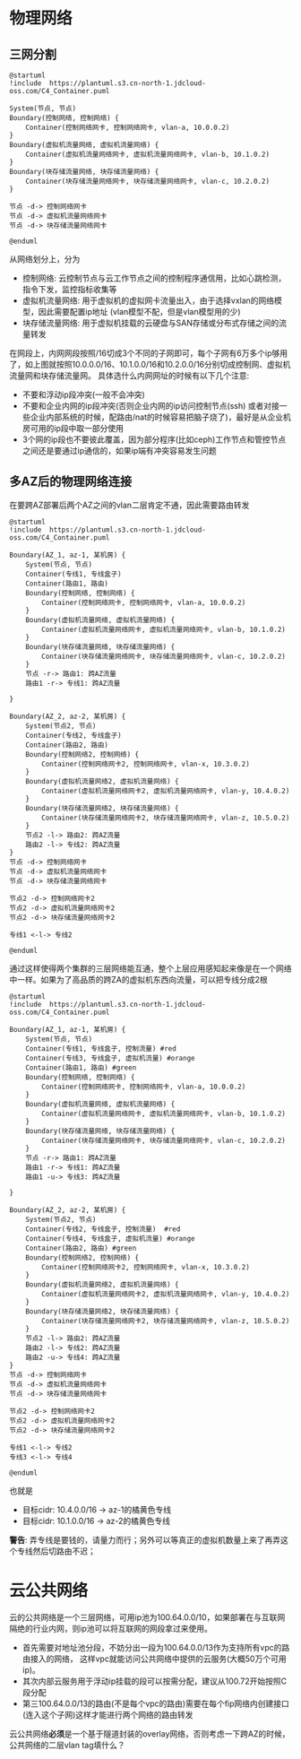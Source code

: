 # 物理网络

## 三网分割

```plantuml
@startuml
!include  https://plantuml.s3.cn-north-1.jdcloud-oss.com/C4_Container.puml

System(节点, 节点)
Boundary(控制网络, 控制网络) {
    Container(控制网络网卡, 控制网络网卡, vlan-a, 10.0.0.2)
}
Boundary(虚拟机流量网络, 虚拟机流量网络) {
    Container(虚拟机流量网络网卡, 虚拟机流量网络网卡, vlan-b, 10.1.0.2)
}
Boundary(块存储流量网络, 块存储流量网络) {
    Container(块存储流量网络网卡, 块存储流量网络网卡, vlan-c, 10.2.0.2)
}

节点 -d-> 控制网络网卡
节点 -d-> 虚拟机流量网络网卡
节点 -d-> 块存储流量网络网卡

@enduml
```

从网络划分上，分为

* 控制网络: 云控制节点与云工作节点之间的控制程序通信用，比如心跳检测，指令下发，监控指标收集等
* 虚拟机流量网络: 用于虚拟机的虚拟网卡流量出入，由于选择vxlan的网络模型，因此需要配置ip地址
  (vlan模型不配，但是vlan模型用的少)
* 块存储流量网络: 用于虚拟机挂载的云硬盘与SAN存储或分布式存储之间的流量转发

在网段上，内网网段按照/16切成3个不同的子网即可，每个子网有6万多个ip够用了，如上图就按照10.0.0.0/16、10.1.0.0/16和10.2.0.0/16分别切成控制网、虚拟机流量网和块存储流量网。
具体选什么内网网址的时候有以下几个注意:

* 不要和浮动ip段冲突(一般不会冲突)
* 不要和企业内网的ip段冲突(否则企业内网的ip访问控制节点(ssh)
  或者对接一些企业内部系统的时候，配路由/nat的时候容易把脑子烧了)，最好是从企业机房可用的ip段中取一部分使用
* 3个网的ip段也不要彼此覆盖，因为部分程序(比如ceph)工作节点和管控节点之间还是要通过ip通信的，如果ip端有冲突容易发生问题

## 多AZ后的物理网络连接

在要跨AZ部署后两个AZ之间的vlan二层肯定不通，因此需要路由转发

```plantuml
@startuml
!include  https://plantuml.s3.cn-north-1.jdcloud-oss.com/C4_Container.puml

Boundary(AZ_1, az-1, 某机房) {
    System(节点, 节点)
    Container(专线1, 专线盒子)
    Container(路由1, 路由)
    Boundary(控制网络, 控制网络) {
        Container(控制网络网卡, 控制网络网卡, vlan-a, 10.0.0.2)
    }
    Boundary(虚拟机流量网络, 虚拟机流量网络) {
        Container(虚拟机流量网络网卡, 虚拟机流量网络网卡, vlan-b, 10.1.0.2)
    }
    Boundary(块存储流量网络, 块存储流量网络) {
        Container(块存储流量网络网卡, 块存储流量网络网卡, vlan-c, 10.2.0.2)
    }
    节点 -r-> 路由1: 跨AZ流量
    路由1 -r-> 专线1: 跨AZ流量
    
}

Boundary(AZ_2, az-2, 某机房) {
    System(节点2, 节点)
    Container(专线2, 专线盒子)
    Container(路由2, 路由)
    Boundary(控制网络2, 控制网络) {
        Container(控制网络网卡2, 控制网络网卡, vlan-x, 10.3.0.2)
    }
    Boundary(虚拟机流量网络2, 虚拟机流量网络) {
        Container(虚拟机流量网络网卡2, 虚拟机流量网络网卡, vlan-y, 10.4.0.2)
    }
    Boundary(块存储流量网络2, 块存储流量网络) {
        Container(块存储流量网络网卡2, 块存储流量网络网卡, vlan-z, 10.5.0.2)
    }
    节点2 -l-> 路由2: 跨AZ流量
    路由2 -l-> 专线2: 跨AZ流量
}
节点 -d-> 控制网络网卡
节点 -d-> 虚拟机流量网络网卡
节点 -d-> 块存储流量网络网卡

节点2 -d-> 控制网络网卡2
节点2 -d-> 虚拟机流量网络网卡2
节点2 -d-> 块存储流量网络网卡2

专线1 <-l-> 专线2

@enduml
```

通过这样使得两个集群的三层网络能互通，整个上层应用感知起来像是在一个网络中一样。如果为了高品质的跨ZA的虚拟机东西向流量，可以把专线分成2根

```plantuml
@startuml
!include  https://plantuml.s3.cn-north-1.jdcloud-oss.com/C4_Container.puml

Boundary(AZ_1, az-1, 某机房) {
    System(节点, 节点)
    Container(专线1, 专线盒子, 控制流量) #red
    Container(专线3, 专线盒子, 虚拟机流量) #orange
    Container(路由1, 路由) #green
    Boundary(控制网络, 控制网络) {
        Container(控制网络网卡, 控制网络网卡, vlan-a, 10.0.0.2)
    }
    Boundary(虚拟机流量网络, 虚拟机流量网络) {
        Container(虚拟机流量网络网卡, 虚拟机流量网络网卡, vlan-b, 10.1.0.2)
    }
    Boundary(块存储流量网络, 块存储流量网络) {
        Container(块存储流量网络网卡, 块存储流量网络网卡, vlan-c, 10.2.0.2)
    }
    节点 -r-> 路由1: 跨AZ流量
    路由1 -r-> 专线1: 跨AZ流量
    路由1 -u-> 专线3: 跨AZ流量
    
}

Boundary(AZ_2, az-2, 某机房) {
    System(节点2, 节点)
    Container(专线2, 专线盒子, 控制流量)  #red
    Container(专线4, 专线盒子, 虚拟机流量) #orange
    Container(路由2, 路由) #green
    Boundary(控制网络2, 控制网络) {
        Container(控制网络网卡2, 控制网络网卡, vlan-x, 10.3.0.2)
    }
    Boundary(虚拟机流量网络2, 虚拟机流量网络) {
        Container(虚拟机流量网络网卡2, 虚拟机流量网络网卡, vlan-y, 10.4.0.2)
    }
    Boundary(块存储流量网络2, 块存储流量网络) {
        Container(块存储流量网络网卡2, 块存储流量网络网卡, vlan-z, 10.5.0.2)
    }
    节点2 -l-> 路由2: 跨AZ流量
    路由2 -l-> 专线2: 跨AZ流量
    路由2 -u-> 专线4: 跨AZ流量
}
节点 -d-> 控制网络网卡
节点 -d-> 虚拟机流量网络网卡
节点 -d-> 块存储流量网络网卡

节点2 -d-> 控制网络网卡2
节点2 -d-> 虚拟机流量网络网卡2
节点2 -d-> 块存储流量网络网卡2

专线1 <-l-> 专线2
专线3 <-l-> 专线4

@enduml
```

也就是

* 目标cidr: 10.4.0.0/16 -> az-1的橘黄色专线
* 目标cidr: 10.1.0.0/16 -> az-2的橘黄色专线

**警告**: 弄专线是要钱的，请量力而行；另外可以等真正的虚拟机数量上来了再弄这个专线然后切路由不迟；

# 云公共网络

云的公共网络是一个三层网络，可用ip池为100.64.0.0/10，如果部署在与互联网隔绝的行业内网，则ip池可以将互联网的网段拿过来使用。

* 首先需要对地址池分段，不妨分出一段为100.64.0.0/13作为支持所有vpc的路由接入的网络，
  这样vpc就能访问公共网络中提供的云服务(大概50万个可用ip)。
* 其次内部云服务用于浮动ip挂载的段可以按需分配，建议从100.72开始按照C段分配
* 第三100.64.0.0/13的路由(不是每个vpc的路由)需要在每个fip网络内创建接口(连入这个子网)这样才能进行两个网络的路由转发



云公共网络**必须**是一个基于隧道封装的overlay网络，否则考虑一下跨AZ的时候，公共网络的二层vlan tag填什么？




